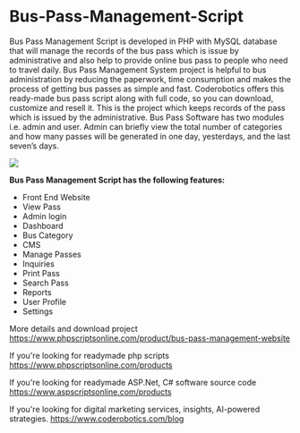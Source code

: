 # Bus-Pass-Management-Script
Bus Pass Management Script is developed in PHP with MySQL database that will manage the records of the bus pass which is issue by administrative and also help to provide online bus pass to people who need to travel daily. Bus Pass Management System project is helpful to bus administration by reducing the paperwork, time consumption and makes the process of getting bus passes as simple and fast. Coderobotics offers this ready-made bus pass script along with full code, so you can download, customize and resell it. This is the project which keeps records of the pass which is issued by the administrative. Bus Pass Software has two modules i.e. admin and user. Admin can briefly view the total number of categories and how many passes will be generated in one day, yesterdays, and the last seven’s days.

<img src="https://www.phpscriptsonline.com/frontend/assets/templates/1740678436_744feefabcecdb4ea75b.jpg">

<b>Bus Pass Management Script has the following features:</b>

<ul>
<li>Front End Website</li>
<li>View Pass</li>
<li>Admin login</li>
<li>Dashboard</li>
<li>Bus Category</li>
<li>CMS</li>
<li>Manage Passes</li>
<li>Inquiries</li>
<li>Print Pass</li>
<li>Search Pass</li>
<li>Reports</li>
<li>User Profile</li>
<li>Settings</li>
</ul>

More details and download project
https://www.phpscriptsonline.com/product/bus-pass-management-website

If you're looking for readymade php scripts
https://www.phpscriptsonline.com/products

If you're looking for readymade ASP.Net, C# software source code
https://www.aspscriptsonline.com/products

If you're looking for digital marketing services, insights, AI-powered strategies.
https://www.coderobotics.com/blog
